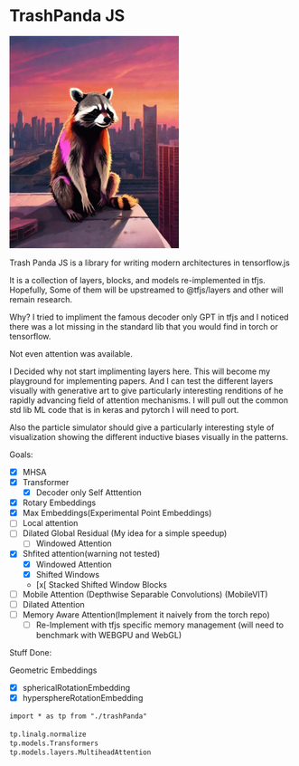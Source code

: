 # TrashPanda JS

<img width="300" src="out-0.png"></img>

Trash Panda JS is a library for writing modern architectures in tensorflow.js

It is a collection of layers, blocks, and models re-implemented in tfjs. Hopefully, Some of them will
be upstreamed to @tfjs/layers and other will remain research.

Why?
I tried to impliment the famous decoder only GPT in tfjs and I noticed there was a lot missing in the standard lib that you would find in torch or tensorflow.

Not even attention was available.

I Decided why not start implimenting layers here. This will become my playground for implementing papers. And I can test the different layers visually with generative art to give particularly interesting renditions of he rapidly advancing field of attention mechanisms. I will pull out the common std lib ML code that is in keras and pytorch I will need to port.

Also the particle simulator should give a particularly interesting style of visualization showing the different inductive biases visually in the patterns.

Goals:

- [x] MHSA
- [x] Transformer
  - [x] Decoder only Self Atttention
- [x] Rotary Embeddings
- [x] Max Embeddings(Experimental Point Embeddings)
- [ ] Local attention
- [ ] Dilated Global Residual (My idea for a simple speedup)
  - [ ] Windowed Attention
- [x] Shfited attention(warning not tested)
  - [x] Windowed Attention
  - [x] Shifted Windows
  - [x[ Stacked Shifted Window Blocks
- [ ] Mobile Attention (Depthwise Separable Convolutions) (MobileVIT)
- [ ] Dilated Attention
- [ ] Memory Aware Attention(Implement it naively from the torch repo)
  - [ ] Re-Implement with tfjs specific memory management (will need to benchmark with WEBGPU and WebGL)

Stuff Done:

Geometric Embeddings

- [x] sphericalRotationEmbedding
- [x] hypersphereRotationEmbedding

```
import * as tp from "./trashPanda"

tp.linalg.normalize
tp.models.Transformers
tp.models.layers.MultiheadAttention
```
